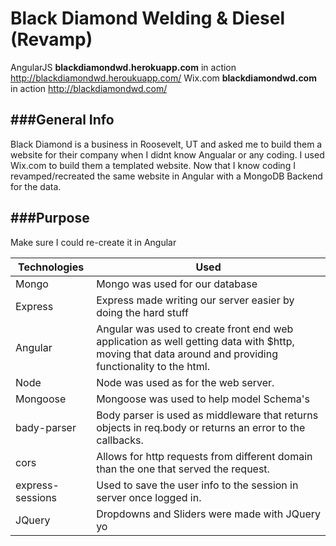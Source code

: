 # Black Diamond Welding & Diesel (Revamp)

AngularJS **blackdiamondwd.herokuapp.com** in action http://blackdiamondwd.heroukuapp.com/
Wix.com **blackdiamondwd.com** in action http://blackdiamondwd.com/

###General Info
-------------------------------------------
Black Diamond is a business in Roosevelt, UT and asked me to build them a website for their company when I didnt know Angualar or any coding. I used Wix.com to build them a templated website. Now that I know coding I revamped/recreated the same website in Angular with a MongoDB Backend for the data.

###Purpose
-------------------------------------------
Make sure I could re-create it in Angular

|Technologies|Used|
|-------|-------|
|Mongo|Mongo was used for our database|
|Express|Express made writing our server easier by doing the hard stuff|
|Angular|Angular was used to create front end web application as well getting data with $http, moving that data around and providing functionality to the html.|
|Node|Node was used as for the web server.|
|Mongoose|Mongoose was used to help model Schema's|
|bady-parser|Body parser is used as middleware that returns objects in req.body or returns an error to the callbacks.|
|cors|Allows for http requests from different domain than the one that served the request.|
|express-sessions|Used to save the user info to the session in server once logged in.|
|JQuery|Dropdowns and Sliders were made with JQuery yo|
